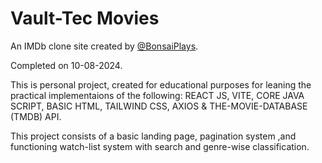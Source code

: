 # Vault-Tec Movies
An IMDb clone site created by [@BonsaiPlays](https://github.com/BonsaiPlays).

Completed on 10-08-2024.

This is personal project, created for educational purposes for leaning the practical implementaions of the following:
  REACT JS,
  VITE,
  CORE JAVA SCRIPT,
  BASIC HTML,
  TAILWIND CSS,
  AXIOS &
  THE-MOVIE-DATABASE (TMDB) API.

This project consists of a basic landing page, pagination system ,and functioning watch-list system with search and genre-wise classification.
